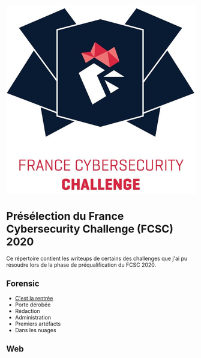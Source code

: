 ![FCSC 2020 LOGO](forensic/Academie_de_l_investigation/logo.png)

#  Présélection du France Cybersecurity Challenge (FCSC) 2020

Ce répertoire contient les writeups de certains des challenges que j'ai pu résoudre lors de la phase de préqualification du FCSC 2020.



## Forensic

* [C'est la rentrée](./forensic/Academie_de_l_investigation/C_est_la_rentree.md) 
* Porte dérobée 
* Rédaction
* Administration
* Premiers artéfacts
* Dans les nuages

## Web

